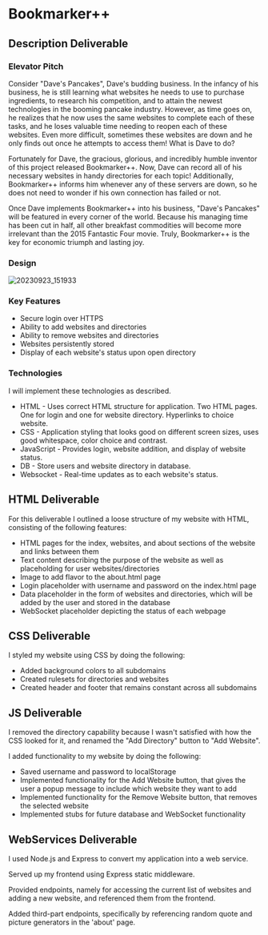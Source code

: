 # Bookmarker++

## Description Deliverable

### Elevator Pitch

Consider "Dave's Pancakes", Dave's budding business. In the infancy of his business, he is still learning what websites he needs to use to purchase ingredients, to research his competition, and to attain the newest technologies in the booming pancake industry. However, as time goes on, he realizes that he now uses the same websites to complete each of these tasks, and he loses valuable time needing to reopen each of these websites. Even more difficult, sometimes these websites are down and he only finds out once he attempts to access them! What is Dave to do?

Fortunately for Dave, the gracious, glorious, and incredibly humble inventor of this project released Bookmarker++. Now, Dave can record all of his necessary websites in handy directories for each topic! Additionally, Bookmarker++ informs him whenever any of these servers are down, so he does not need to wonder if his own connection has failed or not. 

Once Dave implements Bookmarker++ into his business, "Dave's Pancakes" will be featured in every corner of the world. Because his managing time has been cut in half, all other breakfast commodities will become more irrelevant than the 2015 Fantastic Four movie. Truly, Bookmarker++ is the key for economic triumph and lasting joy.

### Design

![20230923_151933](https://github.com/johnathancall/startup/assets/22202701/515668cb-acd2-4fa7-a8ac-d5db8ec4ae13)

### Key Features

- Secure login over HTTPS
- Ability to add websites and directories
- Ability to remove websites and directories
- Websites persistently stored
- Display of each website's status upon open directory

### Technologies

I will implement these technologies as described.

- HTML - Uses correct HTML structure for application. Two HTML pages. One for login and one for website directory. Hyperlinks to choice website.
- CSS - Application styling that looks good on different screen sizes, uses good whitespace, color choice and contrast.
- JavaScript - Provides login, website addition, and display of website status.
- DB - Store users and website directory in database.
- Websocket - Real-time updates as to each website's status.

## HTML Deliverable

For this deliverable I outlined a loose structure of my website with HTML, consisting of the following features:
- HTML pages for the index, websites, and about sections of the website and links between them
- Text content describing the purpose of the website as well as placeholding for user websites/directories
- Image to add flavor to the about.html page
- Login placeholder with username and password on the index.html page
- Data placeholder in the form of websites and directories, which will be added by the user and stored in the database
- WebSocket placeholder depicting the status of each webpage

## CSS Deliverable

I styled my website using CSS by doing the following:
- Added background colors to all subdomains
- Created rulesets for directories and websites
- Created header and footer that remains constant across all subdomains

## JS Deliverable

I removed the directory capability because I wasn't satisfied with how the CSS looked for it, and renamed the "Add Directory" button to "Add Website".

I added functionality to my website by doing the following:
- Saved username and password to localStorage
- Implemented functionality for the Add Website button, that gives the user a popup message to include which website they want to add
- Implemented functionality for the Remove Website button, that removes the selected website
- Implemented stubs for future database and WebSocket functionality

## WebServices Deliverable

I used Node.js and Express to convert my application into a web service.

Served up my frontend using Express static middleware.

Provided endpoints, namely for accessing the current list of websites and adding a new website, and referenced them from the frontend.

Added third-part endpoints, specifically by referencing random quote and picture generators in the 'about' page.
